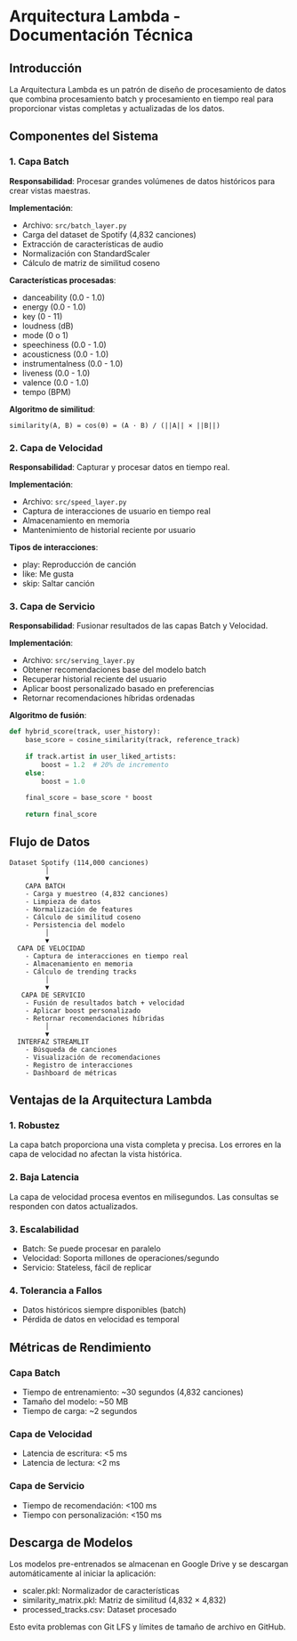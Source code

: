 # Arquitectura Lambda - Documentación Técnica

## Introducción

La Arquitectura Lambda es un patrón de diseño de procesamiento de datos que combina procesamiento batch y procesamiento en tiempo real para proporcionar vistas completas y actualizadas de los datos.

## Componentes del Sistema

### 1. Capa Batch

**Responsabilidad**: Procesar grandes volúmenes de datos históricos para crear vistas maestras.

**Implementación**:
- Archivo: `src/batch_layer.py`
- Carga del dataset de Spotify (4,832 canciones)
- Extracción de características de audio
- Normalización con StandardScaler
- Cálculo de matriz de similitud coseno

**Características procesadas**:
- danceability (0.0 - 1.0)
- energy (0.0 - 1.0)
- key (0 - 11)
- loudness (dB)
- mode (0 o 1)
- speechiness (0.0 - 1.0)
- acousticness (0.0 - 1.0)
- instrumentalness (0.0 - 1.0)
- liveness (0.0 - 1.0)
- valence (0.0 - 1.0)
- tempo (BPM)

**Algoritmo de similitud**:
```
similarity(A, B) = cos(θ) = (A · B) / (||A|| × ||B||)
```

### 2. Capa de Velocidad

**Responsabilidad**: Capturar y procesar datos en tiempo real.

**Implementación**:
- Archivo: `src/speed_layer.py`
- Captura de interacciones de usuario en tiempo real
- Almacenamiento en memoria
- Mantenimiento de historial reciente por usuario

**Tipos de interacciones**:
- play: Reproducción de canción
- like: Me gusta
- skip: Saltar canción

### 3. Capa de Servicio

**Responsabilidad**: Fusionar resultados de las capas Batch y Velocidad.

**Implementación**:
- Archivo: `src/serving_layer.py`
- Obtener recomendaciones base del modelo batch
- Recuperar historial reciente del usuario
- Aplicar boost personalizado basado en preferencias
- Retornar recomendaciones híbridas ordenadas

**Algoritmo de fusión**:
```python
def hybrid_score(track, user_history):
    base_score = cosine_similarity(track, reference_track)
    
    if track.artist in user_liked_artists:
        boost = 1.2  # 20% de incremento
    else:
        boost = 1.0
    
    final_score = base_score * boost
    
    return final_score
```

## Flujo de Datos

```
Dataset Spotify (114,000 canciones)
         │
         ▼
    CAPA BATCH
    - Carga y muestreo (4,832 canciones)
    - Limpieza de datos
    - Normalización de features
    - Cálculo de similitud coseno
    - Persistencia del modelo
         │
         ▼
  CAPA DE VELOCIDAD
    - Captura de interacciones en tiempo real
    - Almacenamiento en memoria
    - Cálculo de trending tracks
         │
         ▼
   CAPA DE SERVICIO
    - Fusión de resultados batch + velocidad
    - Aplicar boost personalizado
    - Retornar recomendaciones híbridas
         │
         ▼
  INTERFAZ STREAMLIT
    - Búsqueda de canciones
    - Visualización de recomendaciones
    - Registro de interacciones
    - Dashboard de métricas
```

## Ventajas de la Arquitectura Lambda

### 1. Robustez
La capa batch proporciona una vista completa y precisa. Los errores en la capa de velocidad no afectan la vista histórica.

### 2. Baja Latencia
La capa de velocidad procesa eventos en milisegundos. Las consultas se responden con datos actualizados.

### 3. Escalabilidad
- Batch: Se puede procesar en paralelo
- Velocidad: Soporta millones de operaciones/segundo
- Servicio: Stateless, fácil de replicar

### 4. Tolerancia a Fallos
- Datos históricos siempre disponibles (batch)
- Pérdida de datos en velocidad es temporal

## Métricas de Rendimiento

### Capa Batch
- Tiempo de entrenamiento: ~30 segundos (4,832 canciones)
- Tamaño del modelo: ~50 MB
- Tiempo de carga: ~2 segundos

### Capa de Velocidad
- Latencia de escritura: <5 ms
- Latencia de lectura: <2 ms

### Capa de Servicio
- Tiempo de recomendación: <100 ms
- Tiempo con personalización: <150 ms

## Descarga de Modelos

Los modelos pre-entrenados se almacenan en Google Drive y se descargan automáticamente al iniciar la aplicación:

- scaler.pkl: Normalizador de características
- similarity_matrix.pkl: Matriz de similitud (4,832 × 4,832)
- processed_tracks.csv: Dataset procesado

Esto evita problemas con Git LFS y límites de tamaño de archivo en GitHub.
